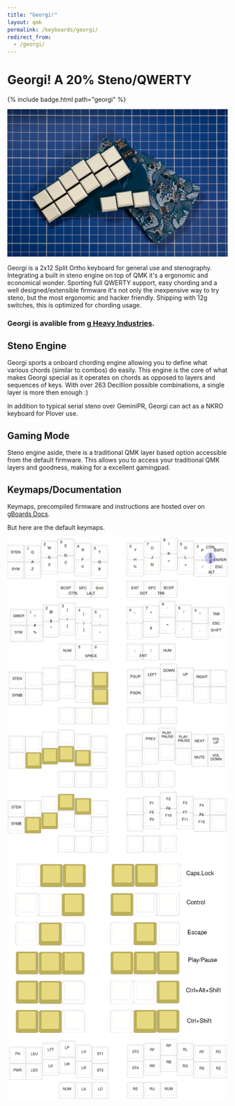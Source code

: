 ```yaml
---
title: "Georgi!"
layout: qmk
permalink: /keyboards/georgi/
redirect_from: 
  - /georgi/
---
```


# Georgi! A 20% Steno/QWERTY

{% include badge.html path="georgi" %}

![Georgi!](/keyboards/georgi/flashy.jpg)

Georgi is a 2x12 Split Ortho keyboard for general use and stenography. Integrating a built in steno engine on top of QMK it's a ergonomic and economical wonder. Sporting full QWERTY support, easy chording and a well designed/extensible firmware it's not only the inexpensive way to try steno, but the most ergonomic and hacker friendly. Shipping with 12g switches, this is optimized for chording usage.

### Georgi is avalible from **[g Heavy Industries](http://gboards.ca)**.

## Steno Engine
Georgi sports a onboard chording engine allowing you to define what various chords (similar to combos) do easily. This engine is the core of what makes Georgi special as it operates on chords as opposed to layers and sequences of keys. With over 263 Decillion possible combinations, a single layer is more then enough :)

In addition to typical serial steno over GeminiPR, Georgi can act as a NKRO keyboard for Plover use.

## Gaming Mode
Steno engine aside, there is a traditional QMK layer based option accessible from the default firmware. This allows you to access your traditional QMK layers and goodness, making for a excellent gamingpad.

## Keymaps/Documentation
Keymaps, precompiled firmware and instructions are hosted over on [gBoards Docs](http://docs.gboards.ca/). 

But here are the default keymaps.

![Qwerty](/keyboards/georgi/qwerty.png)
![Symbol](/keyboards/georgi/symbol.png)
![Move](/keyboards/georgi/move.png)
![Media](/keyboards/georgi/media.png)
![Function](/keyboards/georgi/function.png)
![Thumbs](/keyboards/georgi/thumbs.png)
![Steno](/keyboards/georgi/defines.png)
